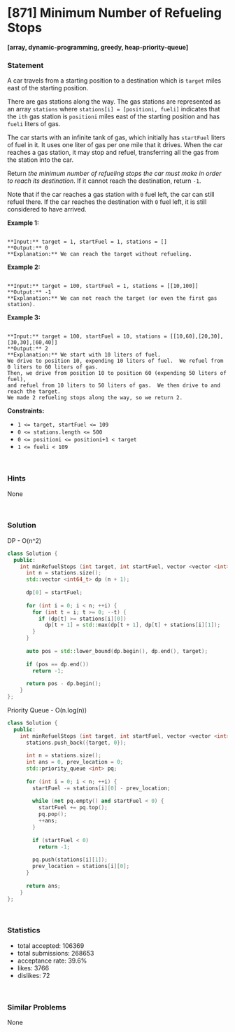 # [871] Minimum Number of Refueling Stops

**[array, dynamic-programming, greedy, heap-priority-queue]**

### Statement

A car travels from a starting position to a destination which is `target` miles east of the starting position.

There are gas stations along the way. The gas stations are represented as an array `stations` where `stations[i] = [positioni, fueli]` indicates that the `ith` gas station is `positioni` miles east of the starting position and has `fueli` liters of gas.

The car starts with an infinite tank of gas, which initially has `startFuel` liters of fuel in it. It uses one liter of gas per one mile that it drives. When the car reaches a gas station, it may stop and refuel, transferring all the gas from the station into the car.

Return *the minimum number of refueling stops the car must make in order to reach its destination*. If it cannot reach the destination, return `-1`.

Note that if the car reaches a gas station with `0` fuel left, the car can still refuel there. If the car reaches the destination with `0` fuel left, it is still considered to have arrived.


**Example 1:**

```

**Input:** target = 1, startFuel = 1, stations = []
**Output:** 0
**Explanation:** We can reach the target without refueling.

```

**Example 2:**

```

**Input:** target = 100, startFuel = 1, stations = [[10,100]]
**Output:** -1
**Explanation:** We can not reach the target (or even the first gas station).

```

**Example 3:**

```

**Input:** target = 100, startFuel = 10, stations = [[10,60],[20,30],[30,30],[60,40]]
**Output:** 2
**Explanation:** We start with 10 liters of fuel.
We drive to position 10, expending 10 liters of fuel.  We refuel from 0 liters to 60 liters of gas.
Then, we drive from position 10 to position 60 (expending 50 liters of fuel),
and refuel from 10 liters to 50 liters of gas.  We then drive to and reach the target.
We made 2 refueling stops along the way, so we return 2.

```

**Constraints:**
* `1 <= target, startFuel <= 109`
* `0 <= stations.length <= 500`
* `0 <= positioni <= positioni+1 < target`
* `1 <= fueli < 109`


<br>

### Hints

None

<br>

### Solution

DP - O(n^2)

```cpp
class Solution {
  public:
    int minRefuelStops (int target, int startFuel, vector <vector <int>>& stations) {
      int n = stations.size();
      std::vector <int64_t> dp (n + 1);
      
      dp[0] = startFuel;
      
      for (int i = 0; i < n; ++i) {
        for (int t = i; t >= 0; --t) {
          if (dp[t] >= stations[i][0])
            dp[t + 1] = std::max(dp[t + 1], dp[t] + stations[i][1]);
        }
      }
      
      auto pos = std::lower_bound(dp.begin(), dp.end(), target);
      
      if (pos == dp.end())
        return -1;
      
      return pos - dp.begin();
    }
};
```

Priority Queue - O(n.log(n))

```cpp
class Solution {
  public:
    int minRefuelStops (int target, int startFuel, vector <vector <int>>& stations) {
      stations.push_back({target, 0});
      
      int n = stations.size();
      int ans = 0, prev_location = 0;
      std::priority_queue <int> pq;
      
      for (int i = 0; i < n; ++i) {
        startFuel -= stations[i][0] - prev_location;
        
        while (not pq.empty() and startFuel < 0) {
          startFuel += pq.top();
          pq.pop();
          ++ans;
        }
        
        if (startFuel < 0)
          return -1;
        
        pq.push(stations[i][1]);
        prev_location = stations[i][0];
      }
      
      return ans;
    }
};
```

<br>

### Statistics

- total accepted: 106369
- total submissions: 268653
- acceptance rate: 39.6%
- likes: 3766
- dislikes: 72

<br>

### Similar Problems

None
